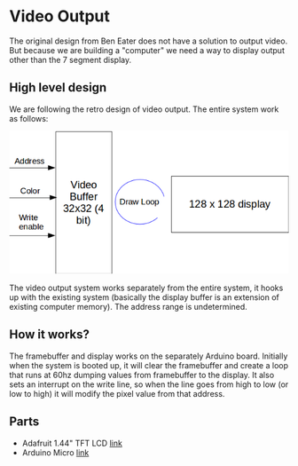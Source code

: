 # Video Output

The original design from Ben Eater does not have a solution to output video. But because we are building a "computer" we need a way to display output other than the 7 segment display. 

## High level design

We are following the retro design of video output. The entire system work as follows:

![system design](system-design.png)

The video output system works separately from the entire system, it hooks up with the existing system (basically the display buffer is an extension of existing computer memory). The address range is undetermined. 

## How it works?

The framebuffer and display works on the separately Arduino board. Initially when the system is booted up, it will clear the framebuffer and create a loop that runs at 60hz dumping values from framebuffer to the display. It also sets an interrupt on the write line, so when the line goes from high to low (or low to high) it will modify the pixel value from that address.

## Parts

* Adafruit 1.44" TFT LCD [link](http://adafru.it/2088)
* Arduino Micro [link](https://store.arduino.cc/usa/arduino-micro)